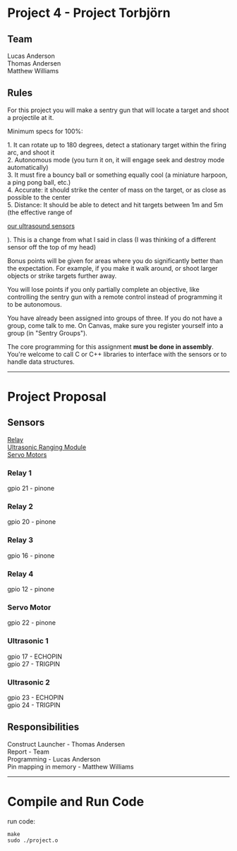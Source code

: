 # Project 4 - Project Torbjörn #

## Team ##
Lucas Anderson <br />
Thomas Andersen <br />
Matthew Williams

## Rules ##
<p>For this project you will make a sentry gun that will locate a target and shoot a projectile at it.</p>

<p>Minimum specs for 100%:</p>
1. It can rotate up to 180 degrees, detect a stationary target within the firing arc, and shoot it <br />
2. Autonomous mode (you turn it on, it will engage seek and destroy mode automatically) <br />
3. It must fire a bouncy ball or something equally cool (a miniature harpoon, a ping pong ball, etc.) <br />
4. Accurate: it should strike the center of mass on the target, or as close as possible to the center <br />
5. Distance: It should be able to detect and hit targets between 1m and 5m (the effective range of

[our ultrasound sensors](https://www.sunfounder.com/learn/sensor-kit-v2-0-for-raspberry-pi-b-plus/lesson-25-ultrasonic-ranging-module-sensor-kit-v2-0-for-b-plus.html)

). This is a change from what I said in class (I was thinking of a different sensor off the top of my head) <br />

Bonus points will be given for areas where you do significantly better than the expectation. For example, if you make it walk around, or shoot larger objects or strike targets further away.

You will lose points if you only partially complete an objective, like controlling the sentry gun with a remote control instead of programming it to be autonomous.

You have already been assigned into groups of three. If you do not have a group, come talk to me. On Canvas, make sure you register yourself into a group (in "Sentry Groups").

The core programming for this assignment <strong>must be done in assembly</strong>. You're welcome to call C or C++ libraries to interface with the sensors or to handle data structures.

- - - -
# Project Proposal #

## Sensors ##
[Relay](https://www.sunfounder.com/learn/sensor-kit-v2-0-for-raspberry-pi-b-plus/lesson-4-relay-module-sensor-kit-v2-0-for-b-plus.html) <br />
[Ultrasonic Ranging Module](https://www.sunfounder.com/learn/sensor-kit-v2-0-for-raspberry-pi-b-plus/lesson-25-ultrasonic-ranging-module-sensor-kit-v2-0-for-b-plus.html) <br />
[Servo Motors](#)

### Relay 1 ###
gpio 21 - pinone
### Relay 2 ###
gpio 20 - pinone
### Relay 3 ###
gpio 16 - pinone
### Relay 4 ###
gpio 12 - pinone
### Servo Motor ###
gpio 22 - pinone
### Ultrasonic 1 ###
gpio 17 - ECHOPIN <br />
gpio 27 - TRIGPIN
### Ultrasonic 2 ###
gpio 23 - ECHOPIN <br />
gpio 24 - TRIGPIN

## Responsibilities ##
Construct Launcher - Thomas Andersen <br />
Report - Team <br />
Programming - Lucas Anderson <br />
Pin mapping in memory - Matthew Williams

- - - -
# Compile and Run Code #
run code: <br />
```
make
sudo ./project.o
```
